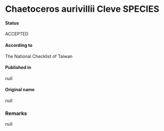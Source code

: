 Chaetoceros aurivillii Cleve SPECIES
=======

#### Status
ACCEPTED

#### According to
The National Checklist of Taiwan

#### Published in
null

#### Original name
null

### Remarks
null